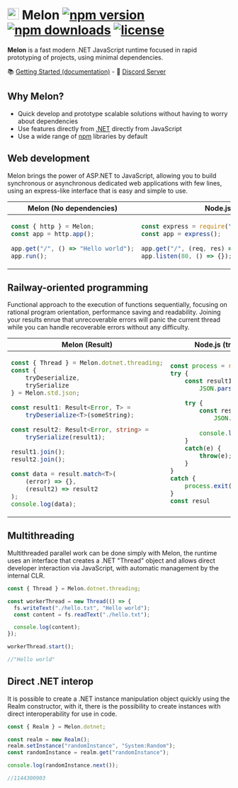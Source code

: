 # <img src="https://avatars.githubusercontent.com/u/105192336?s=400&u=4375e36be647d2a64727bbefc2382c2801897b39&v=4" width="26"> Melon [![npm version](https://badgen.net/npm/v/melon-runtime/)](https://www.npmjs.com/package/melon-runtime) [![npm downloads](https://badgen.net/npm/dm/melon-runtime)](https://www.npmjs.com/package/melon-runtime) [![license](https://badgen.net/github/license/MelonRuntime/Melon)](#)

**Melon** is a fast modern .NET JavaScript runtime focused in rapid prototyping of projects, using minimal dependencies.

📚 [Getting Started (documentation)](https://github.com/MelonRuntime/Melon/wiki) - 💬 [Discord Server](https://discord.gg/wDJDT9Yq7C)

## Why Melon?

- Quick develop and prototype scalable solutions without having to worry about dependencies
- Use features directly from [.NET](https://dotnet.microsoft.com/en-us/) directly from JavaScript
- Use a wide range of [npm]() libraries by default 

## Web development

Melon brings the power of ASP.NET to JavaScript, allowing you to build synchronous or asynchronous dedicated web applications with few lines, using an express-like interface that is easy and simple to use.

<table>
    <thead>
        <tr>
            <th>
                Melon (No dependencies)
            </th>
            <th>
                Node.js (Express)
            </th>
        </tr>
    </thead>
    <tbody>
        <tr>
            <td> 


```ts
const { http } = Melon;
const app = http.app();

app.get("/", () => "Hello world");
app.run();
```
</td><td>

```js
const express = require("express");
const app = express();

app.get("/", (req, res) => res.send("Hello World"));
app.listen(80, () => {});
```
</td></tr></tbody></table>

## Railway-oriented programming

Functional approach to the execution of functions sequentially, focusing on rational program orientation, performance saving and
readability. Joining your results enrue that unrecoverable errors will panic the current thread while you can handle recoverable errors without any difficulty.

<table>
    <thead>
        <tr>
            <th>
                Melon (Result)
            </th>
            <th>
                Node.js (try-catch hell)
            </th>
        </tr>
    </thead>
    <tbody>
        <tr>
            <td> 


```ts
const { Thread } = Melon.dotnet.threading;
const { 
    tryDeserialize, 
    trySerialize 
} = Melon.std.json;

const result1: Result<Error, T> = 
    tryDeserialize<T>(someString);

const result2: Result<Error, string> = 
    trySerialize(result1);

result1.join();
result2.join();

const data = result.match<T>(
    (error) => {}, 
    (result2) => result2
);
console.log(data);
```
</td><td>

```js
const process = require('process');
try {
    const result1 = 
        JSON.parse(someString);

    try {
        const result2 = 
            JSON.stringify(result1);
            
        console.log(result2);
    }
    catch(e) {
        throw(e);
    }
}
catch {
    process.exit(0);
}
const resul
```
</td></tr></tbody></table>

## Multithreading

Multithreaded parallel work can be done simply with Melon, the runtime uses an interface that creates a .NET "Thread" object and allows direct developer interaction via JavaScript, with automatic management by the internal CLR.

```ts
const { Thread } = Melon.dotnet.threading;

const workerThread = new Thread(() => {
  fs.writeText("./hello.txt", "Hello world");
  const content = fs.readText("./hello.txt");

  console.log(content);
});

workerThread.start();

//"Hello world"
```

## Direct .NET interop

It is possible to create a .NET instance manipulation object quickly using the Realm constructor, with it, there is the possibility to create instances with direct interoperability for use in code.

```ts
const { Realm } = Melon.dotnet;

const realm = new Realm();
realm.setInstance("randomInstance", "System:Random");
const randomInstance = realm.get("randomInstance");

console.log(randomInstance.next());

//1144300903
```

